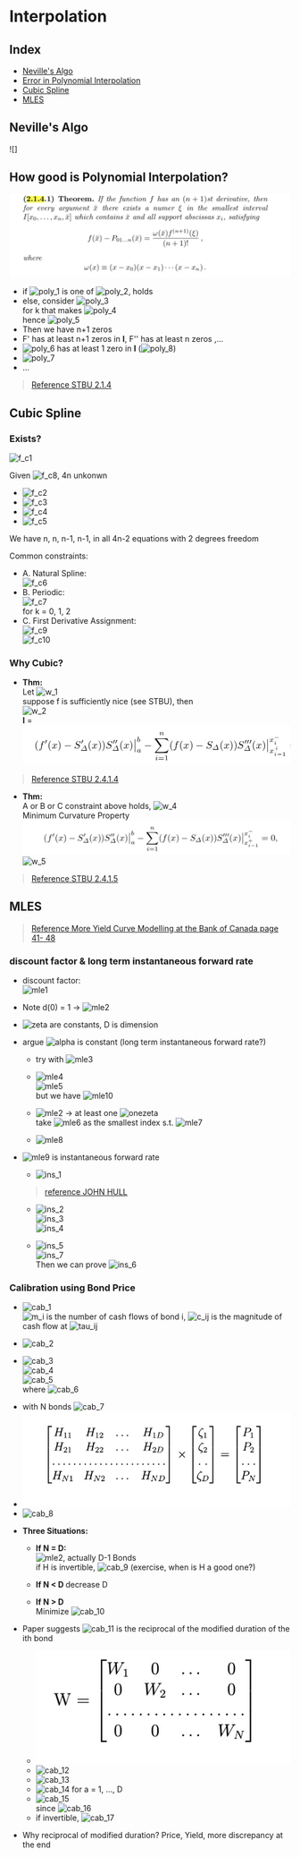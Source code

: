 Interpolation
===

Index
---
<!-- TOC -->
- [Neville's Algo](#Neville's_Algo)
- [Error in Polynomial Interpolation](#Error-in-Polynomial-Interpolation)
- [Cubic Spline](#Cubic-Spline)
- [MLES](#MLES)
<!-- /TOC -->

## Neville's Algo

![]

## How good is Polynomial Interpolation?

![I_form](images/poly1.jpg)

- if ![poly_1] is one of ![poly_2], holds
- else, consider ![poly_3] <br>
for k that makes ![poly_4] <br>
hence ![poly_5] <br>
- Then we have n+1 zeros
- F' has at least n+1 zeros in **I**, F'' has at least n zeros ,...
- ![poly_6] has at least 1 zero in **I** (![poly_8])
- ![poly_7]
- ...

> [Reference STBU 2.1.4](#How_good_is_Polynomial_Interpolation)

[poly_1]: http://chart.apis.google.com/chart?cht=tx&chl=\bar{x}
[poly_2]: http://chart.apis.google.com/chart?cht=tx&chl=x_j
[poly_3]: http://chart.apis.google.com/chart?cht=tx&chl=F(x)=f(x)-P_{01...n}(x)-kw(x)
[poly_4]: http://chart.apis.google.com/chart?cht=tx&chl=F(\bar{x})=f(\bar{x})-P_{01...n}(\bar{x})-kw(\bar{x})
[poly_5]: http://chart.apis.google.com/chart?cht=tx&chl=k=\frac{f(\bar{x})-P(\bar{x})}{w(\bar{x})}
[poly_6]: http://chart.apis.google.com/chart?cht=tx&chl=F^{n%2B1}
[poly_7]: http://chart.apis.google.com/chart?cht=tx&chl=k=\frac{f^{n+1}(\xi)}{(n%2B1)!}
[poly_8]: http://chart.apis.google.com/chart?cht=tx&chl=\xi

## Cubic Spline

### Exists?

![f_c1]

Given ![f_c8], 4n unkonwn

- ![f_c2]<br>
- ![f_c3]<br>
- ![f_c4]<br>
- ![f_c5]<br>

[f_c1]:http://chart.apis.google.com/chart?cht=tx&chl=P_i(x)=a_ix^3%2Bb_ix^2%2Bc_ix%2Bd_i
[f_c2]:http://chart.apis.google.com/chart?cht=tx&chl=P_{i-1}(x_{i-1})=y_{i-1}
[f_c3]:http://chart.apis.google.com/chart?cht=tx&chl=P_{i-1}(x_{i})=y_{i}
[f_c4]:http://chart.apis.google.com/chart?cht=tx&chl=P_{i-1}'(x_{i})=P_i'(x_{i})
[f_c5]:http://chart.apis.google.com/chart?cht=tx&chl=P_{i-1}''(x_{i})=P_i''(x_{i})
[f_c8]:http://chart.apis.google.com/chart?cht=tx&chl=(x_0,y_0),(x_1,y_1),\dots,(x_n,y_n)

We have n, n, n-1, n-1, in all 4n-2 equations with 2 degrees freedom

Common constraints:

- A. Natural Spline:<br>
![f_c6]<br>
- B. Periodic:<br>
![f_c7]<br>
for k = 0, 1, 2
- C. First Derivative Assignment:<br>
![f_c9]<br>
![f_c10]<br>

[f_c6]:http://chart.apis.google.com/chart?cht=tx&chl=S''_{\Delta}(a)=S''_{\Delta}(b)=0
[f_c7]:http://chart.apis.google.com/chart?cht=tx&chl=S^{k}_{\Delta}(a)=S^{k}_(b)
[f_c9]:http://chart.apis.google.com/chart?cht=tx&chl=S'_{\Delta}(a)=y_0'
[f_c10]:http://chart.apis.google.com/chart?cht=tx&chl=S'_{\Delta}(b)=y_n'

### Why Cubic?

- **Thm:**<br> 
Let ![w_1]<br>
suppose f is sufficiently nice (see STBU), then<br>
![w_2]<br>
**I** = ![I_form](images/I_form.jpg)

[w_1]:http://chart.apis.google.com/chart?cht=tx&chl={||f||}^2=\int_{a}^{b}{||f''(x)||}^2dx
[w_2]:http://chart.apis.google.com/chart?cht=tx&chl={||f-S_{\Delta}||}^2={{||f||}^2-{||S_{\Delta}||}^2-2I}

> [Reference STBU 2.4.1.4](#Cubic_Spline)

- **Thm:**<br>
A or B or C constraint above holds, ![w_4]<br>
Minimum Curvature Property <br>
![I_form2](images/I_form2.jpg)
![w_5]

[w_3]:http://chart.apis.google.com/chart?cht=tx&chl={||f||}^2=\int_{a}^{b}{||f''(x)||}^2dx
[w_4]:http://chart.apis.google.com/chart?cht=tx&chl=I=0
[w_5]:http://chart.apis.google.com/chart?cht=tx&chl=f(x_i)=S_{\Delta}(x_i)

> [Reference STBU 2.4.1.5](#Cubic_Spline)


## MLES

> [Reference More Yield Curve Modelling at the Bank of Canada page 41- 48](#Cubic_Spline)

### discount factor & long term instantaneous forward rate

- discount factor:<br>
![mle1]<br>
- Note d(0) = 1  -> ![mle2]<br>
- ![zeta] are constants, D is dimension<br>

- argue ![alpha] is constant (long term instantaneous forward rate?)
    - try with ![mle3]<br>
    
    - ![mle4]<br>
    ![mle5]<br>
    but we have ![mle10]
    
    - ![mle2] -> at least one ![onezeta]<br>
    take ![mle6] as the smallest index s.t. ![mle7]<br>
    - ![mle8]<br>

[mle2]:http://chart.apis.google.com/chart?cht=tx&chl=\zeta_{1}%2B\zeta_{2}%2B\dots%2B\zeta_{D}=1
[mle1]:http://chart.apis.google.com/chart?cht=tx&chl=d(t)=\sum_{k=1}^{D}\zeta_{k}e^{-k{\alpha}t}
[alpha]:http://chart.apis.google.com/chart?cht=tx&chl=\alpha
[zeta]:http://chart.apis.google.com/chart?cht=tx&chl=\zeta_{1},\zeta_{2},\dots,\zeta_{k}
[mle3]:http://chart.apis.google.com/chart?cht=tx&chl=\lim_{t\to\infty}\frac{d(t)}{\zeta_{1}e^{-{\alpha}t}}?=1
[mle4]:http://chart.apis.google.com/chart?cht=tx&chl=d_1(t)=e^{-2%t},\zeta_{1}=1,\alpha=2%
[mle5]:http://chart.apis.google.com/chart?cht=tx&chl=d_2(t)=0%2Be^{-2\time1%t},\zeta_{1}=0,\zeta_{2}=1,\alpha=1%
[onezeta]:http://chart.apis.google.com/chart?cht=tx&chl=\zeta_{i}\ne0
[mle6]:http://chart.apis.google.com/chart?cht=tx&chl=i_0
[mle7]:http://chart.apis.google.com/chart?cht=tx&chl=\zeta_{i_0}\ne0
[mle8]:http://chart.apis.google.com/chart?cht=tx&chl=\lim_{t\to\infty}\frac{d(t)}{\zeta_{i_0}e^{-{\alpha}t}}=1
[mle9]:http://chart.apis.google.com/chart?cht=tx&chl=i_0\alpha
[mle10]:http://chart.apis.google.com/chart?cht=tx&chl=d_{1}(t)=d_{2}(t)

- ![mle9] is instantaneous forward rate <br>

    - ![ins_1]
    > [reference JOHN HULL](#MLE)
    
    - ![ins_2]<br>
    ![ins_3]<br>
    ![ins_4]<br>
    
    - ![ins_5]<br>
    ![ins_7]<br>
    Then we can prove ![ins_6]
    
    
    
[ins_1]:http://chart.apis.google.com/chart?cht=tx&chl=f_t=R_t%2Bt\frac{{\pa}R_t}{{\pa}t}
[ins_2]:http://chart.apis.google.com/chart?cht=tx&chl=d(t)=e^{-R_t{\time}t}
[ins_3]:http://chart.apis.google.com/chart?cht=tx&chl=R_t=-\frac{1}{t}\ln{d(t)}
[ins_4]:http://chart.apis.google.com/chart?cht=tx&chl=\frac{{\pa}R}{{\pa}t}=\frac{1}{t^2}\ln{d(t)}-\frac{d'(t)}{td(t)}
[ins_5]:http://chart.apis.google.com/chart?cht=tx&chl=f_t=-\frac{d'(t)}{d(t)}
[ins_6]:http://chart.apis.google.com/chart?cht=tx&chl=\lim_{t\to\infty}f_t=i_o\alpha
[ins_7]:http://chart.apis.google.com/chart?cht=tx&chl=\lim_{t\to\infty}f_t=\frac{i_0\alpha\zeta_{i_0}e^{-i_0{\alpha}t}%2B\dots}{\zeta_{i_0}e^{-i_0{\alpha}t}%2B\dots}

### Calibration using Bond Price

- ![cab_1]<br>
![m_i] is the number of cash flows of bond i,
![c_ij] is the magnitude of cash flow at ![tau_ij]

[cab_1]:http://chart.apis.google.com/chart?cht=tx&chl=\hat{P}=\sum_{j=1}^{m_i}c_{ij}d(\tau_{ij})
[m_i]:http://chart.apis.google.com/chart?cht=tx&chl=m_i
[tau_ij]:http://chart.apis.google.com/chart?cht=tx&chl=\tau_{ij}
[c_ij]:http://chart.apis.google.com/chart?cht=tx&chl=c_{ij}

- ![cab_2]

[cab_2]:http://chart.apis.google.com/chart?cht=tx&chl=\vec{Z}=(\zeta_{1},\dots,\zeta_{D})

- ![cab_3]<br>
![cab_4]<br>
![cab_5]<br>
where ![cab_6]

[cab_3]:http://chart.apis.google.com/chart?cht=tx&chl=\hat{P_i}=\sum_{j=1}^{m_i}c_{ij}\sum_{k=1}^{D}\zeta_{k}e^{-k{\alpha}\tau_{ij}}
[cab_4]:http://chart.apis.google.com/chart?cht=tx&chl==\sum_{k=1}^{D}\sum_{j=1}^{m_i}c_{ij}e^{-k{\alpha}\tau_{ij}}\zeta_{k}
[cab_5]:http://chart.apis.google.com/chart?cht=tx&chl==\sum_{k=1}^{D}H_{ik}\zeta_{k}
[cab_6]:http://chart.apis.google.com/chart?cht=tx&chl=H_{ik}=\sum_{j=1}^{m_i}c_{ij}e^{-k{\alpha}\tau_{ij}

- with N bonds ![cab_7]
- ![HZP](images/HZP.jpg)
- ![cab_8]

[cab_7]:http://chart.apis.google.com/chart?cht=tx&chl=\vec{P}=(P_1,P_2,\dots,P_N)
[cab_8]:http://chart.apis.google.com/chart?cht=tx&chl=\vec{P}=H\vec{Z}

- **Three Situations:**

    - <b>If N = D: </b><br>
    ![mle2], actually D-1 Bonds<br>
    if H is invertible, ![cab_9] (exercise, when is H a good one?)<br>
    
    - <b> If N < D </b> decrease D <br>
    - <b> If N > D </b> <br>
    Minimize ![cab_10]
    
[cab_9]:http://chart.apis.google.com/chart?cht=tx&chl=\vec{Z}=H^{-1}\vec{P}
[cab_10]:http://chart.apis.google.com/chart?cht=tx&chl=L(\vec{Z})=\sum_{i=1}^{N}w_i{(\hat{P_i}-P_i)}^2

- Paper suggests ![cab_11] is the reciprocal of the modified duration of the ith bond

    - ![W](images/W.jpg)
    - ![cab_12]
    - ![cab_13]
    - ![cab_14] for a = 1, ..., D
    - ![cab_15]<br>
    since ![cab_16]
    - if invertible, ![cab_17]

- Why reciprocal of modified duration? Price, Yield, more discrepancy at the end

[cab_11]:http://chart.apis.google.com/chart?cht=tx&chl=w_i
[cab_12]:http://chart.apis.google.com/chart?cht=tx&chl=\frac{{\pa}L(\vec{Z})}{{\pa}\zeta_{a}}=\sum_{i=1}^{N}w_i2(\hat{P_i}-P_i)\frac{{\pa}\hat{P}}{{\pa}\zeta_a}
[cab_13]:http://chart.apis.google.com/chart?cht=tx&chl=\frac{{\pa}\hat{P}}{{\pa}\zeta_a}=\sum_{j=1}^{m_i}C_{ij}e^{-a{\alpha}\tau_{ij}}=H_{ia}
[cab_14]:http://chart.apis.google.com/chart?cht=tx&chl=\frac{{\pa}L(\vec{Z})}{{\pa}\zeta_{a}}=\sum_{i=1}^{N}2W_i(\hat{P_i}-P_i)H_{ia}}=0
[cab_15]:http://chart.apis.google.com/chart?cht=tx&chl=H^TW(\vec{\hat{P}}-\vec{P})=\vec{0}
[cab_16]:http://chart.apis.google.com/chart?cht=tx&chl=\vec{\hat{P}}=H\vec{Z},H^TWH\vec{Z}=H^TW\vec{P}
[cab_17]:http://chart.apis.google.com/chart?cht=tx&chl=\vec{Z}={(H^TWH)}^{-1}H^TW\vec{P}